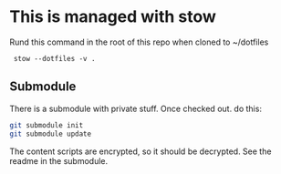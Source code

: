 # This is managed with stow


Rund this command in the root of this repo when cloned to ~/dotfiles
```shell
 stow --dotfiles -v .
```
## Submodule

There is a submodule with private stuff.
Once checked out. do this:

```sh
git submodule init
git submodule update
```

The content scripts are encrypted, so it should be decrypted.
See the readme in the submodule.


